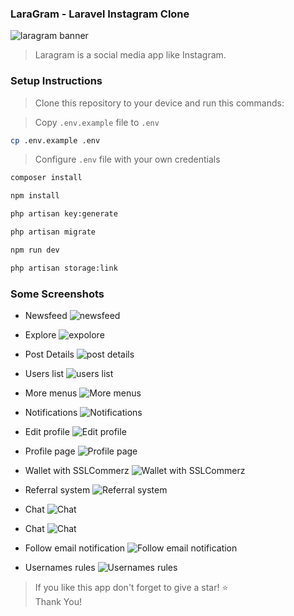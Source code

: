 ### LaraGram - Laravel Instagram Clone

![laragram banner](public/images/laragram.jpg)

> Laragram is a social media app like Instagram.

### Setup Instructions

> Clone this repository to your device and run this commands:

> Copy `.env.example` file to `.env`

```sh
cp .env.example .env
```

> Configure `.env` file with your own credentials

```sh
composer install

npm install

php artisan key:generate

php artisan migrate

npm run dev

php artisan storage:link
```

### Some Screenshots

- Newsfeed
![newsfeed](public/images/screenshots/01-newsfeed.png)

- Explore
![expolore](public/images/screenshots/02-explore.png)

- Post Details
![post details](public/images/screenshots/03.1-post-details.png)

- Users list
![users list](public/images/screenshots/03.2-users-list.png)

- More menus
![More menus](public/images/screenshots/03.3-more-menus.png)

- Notifications
![Notifications](public/images/screenshots/04-notifications.png)

- Edit profile
![Edit profile](public/images/screenshots/05-edit-profile.png)

- Profile page
![Profile page](public/images/screenshots/06-profile-page.png)

- Wallet with SSLCommerz
![Wallet with SSLCommerz](public/images/screenshots/07-wallet-with-sslcommerz.png)

- Referral system
![Referral system](public/images/screenshots/08-referral-system.png)

- Chat
![Chat](public/images/screenshots/09-chat-1.png)

- Chat
![Chat](public/images/screenshots/10-chat-2.png)

- Follow email notification
![Follow email notification](public/images/screenshots/11-follow-email-notification.png)

- Usernames rules
![Usernames rules](public/images/screenshots/12-username-rules.png)

> If you like this app don't forget to give a star! ⭐ \
> Thank You!
